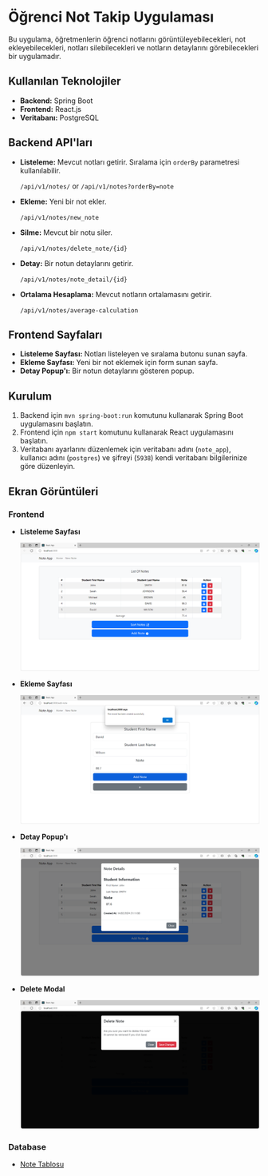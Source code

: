 # Öğrenci Not Takip Uygulaması

Bu uygulama, öğretmenlerin öğrenci notlarını görüntüleyebilecekleri, not ekleyebilecekleri, notları silebilecekleri ve notların detaylarını görebilecekleri bir uygulamadır.

## Kullanılan Teknolojiler

- **Backend:** Spring Boot
- **Frontend:** React.js
- **Veritabanı:** PostgreSQL

## Backend API'ları

- **Listeleme:** Mevcut notları getirir. Sıralama için `orderBy` parametresi kullanılabilir.

   `/api/v1/notes/`
or
`/api/v1/notes?orderBy=note`

- **Ekleme:** Yeni bir not ekler.

  `/api/v1/notes/new_note`

- **Silme:** Mevcut bir notu siler.

  `/api/v1/notes/delete_note/{id}`

- **Detay:** Bir notun detaylarını getirir.

  `/api/v1/notes/note_detail/{id}`

- **Ortalama Hesaplama:**  Mevcut notların ortalamasını getirir.

  `/api/v1/notes/average-calculation`

## Frontend Sayfaları

- **Listeleme Sayfası:** Notları listeleyen ve sıralama butonu sunan sayfa.
- **Ekleme Sayfası:** Yeni bir not eklemek için form sunan sayfa.
- **Detay Popup'ı:** Bir notun detaylarını gösteren popup.

## Kurulum

1. Backend için `mvn spring-boot:run` komutunu kullanarak Spring Boot uygulamasını başlatın.
2. Frontend için `npm start` komutunu kullanarak React uygulamasını başlatın.
3. Veritabanı ayarlarını düzenlemek için veritabanı adını (`note_app`), kullanıcı adını (`postgres`) ve şifreyi (`5938`) kendi veritabanı bilgilerinize göre düzenleyin.

## Ekran Görüntüleri

### Frontend

- **Listeleme Sayfası**
  
  ![Listeleme Sayfası](/Screenshots/ListPage.PNG)
  
- **Ekleme Sayfası**

  ![Ekleme Sayfası](/Screenshots/AddPage.PNG)
  
- **Detay Popup'ı**
  
  ![Detay Popup'ı](/Screenshots/DetailPopup.PNG)
  
- **Delete Modal**

  ![Delete Modal](/Screenshots/DeleteModal.PNG)

### Database

- [Note Tablosu](/Screenshots/NoteTable.PNG)
